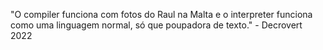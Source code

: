 "O compiler funciona com fotos do Raul na Malta e o interpreter funciona como uma linguagem normal, só que poupadora de texto." - Decrovert 2022
